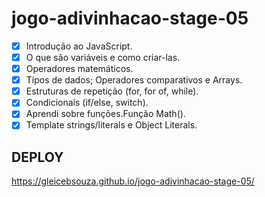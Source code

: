 # jogo-adivinhacao-stage-05

- [x]  Introdução ao JavaScript.
- [x]  O que são variáveis e como criar-las.
- [x]  Operadores matemáticos.
- [x]  Tipos de dados; Operadores comparativos e Arrays.
- [x]  Estruturas de repetição (for, for of, while).
- [x]  Condicionais (if/else, switch).
- [x]  Aprendi sobre funções.Função Math().
- [x]  Template strings/literals e Object Literals.

## DEPLOY ##
https://gleicebsouza.github.io/jogo-adivinhacao-stage-05/
<br>

